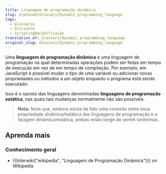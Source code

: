 ```yaml
---
title: Linguagem de programação dinâmica
slug: orphaned/Glossary/Dynamic_programming_language
tags:
  - Glossário
  - Iniciante
  - ScriptingDeCodificação
translation_of: Glossary/Dynamic_programming_language
original_slug: Glossary/Dynamic_programming_language
---
```

Uma **linguagem de programação dinâmica** é uma linguagem de programação na qual determinadas operações podem ser feitas em tempo de execução em vez de em tempo de compilação. Por exemplo, em JavaScript é possível mudar o tipo de uma variável ou adicionar novas propriedades ou métodos a um objeto enquanto o programa está sendo executado.

Isso é o oposto das linguagens denominadas **linguagens de programação estática**, nas quais tais mudanças normalmente não são possíveis.

> **Nota:** Note que, embora exista de fato uma conexão entre essa propriedade dinâmica/estática das linguagens de programação e a tipagem dinâmica/estática, ambas estão longe de serem sinônimas.

## Aprenda mais

### Conhecimento geral

- {{Interwiki("wikipedia", "Linguagem de Programação Dinâmica")}} on Wikipedia
